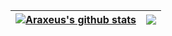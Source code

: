 | <a href="#"><img align="center" src="https://github-readme-stats-araxeus.vercel.app/api?username=Araxeus&count_private=true&show_icons=true&theme=radical&include_all_commits=true&hide_border=true" alt="Araxeus's github stats" /></a> | <a href="#"><img align="center" src="https://github-readme-stats-araxeus.vercel.app/api/top-langs/?username=Araxeus&exclude_repo=custom-electron-titlebar,Arax,github-slideshow&theme=radical&layout=compact&hide_border=true" /></a> |
| ------------- | ------------- |
